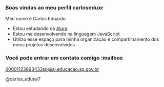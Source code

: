 ### Boas vindas ao meu perfil carloseduxr

Meu nome é Carlos Eduardo

- Estou estudando na [Alura](https://www.alura.com.br)
- Estou me desenvolvendo na linguagem JavaScript
- Utilizo esse espaço para minha organização e compartilhamento dos meus projetos desenvolvidos

### Você pode entrar em contato comigo :mailbox

00001123893433sp@al.educacao.sp.gov.br

@carlos_edutw7


